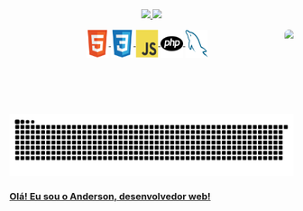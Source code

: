 
<div align="center">
    <a href="https://github.com/andersonzero0">
    <img height="180em" src="https://github-readme-stats.vercel.app/api?username=andersonzero0&show_icons=true&theme=onedark&include_all_commits=true&count_private=true"/>
    <img height="180em" src="https://github-readme-stats.vercel.app/api/top-langs/?username=andersonzero0&layout=compact&langs_count=7&theme=onedark">
    <div style="display: inline_block"><br>
      <img align="center" height="50" width="40" src="https://raw.githubusercontent.com/devicons/devicon/master/icons/html5/html5-original.svg">
      <img align="center" height="50" width="40" src="https://raw.githubusercontent.com/devicons/devicon/master/icons/css3/css3-original.svg">
      <img align="center" height="50" width="40" src="https://raw.githubusercontent.com/devicons/devicon/master/icons/javascript/javascript-original.svg">
      <img align="center" height="50" width="40" src="https://raw.githubusercontent.com/devicons/devicon/master/icons/php/php-plain.svg">
      <img align="center" height="50" width="40" src="https://raw.githubusercontent.com/devicons/devicon/master/icons/mysql/mysql-original.svg">
      <img align="right" height="150" style="border-radius:50px;" src="https://i.imgur.com/Sy3Gvnq.png">
  </div>
</div>

##
  
![Snake animation](https://github.com/andersonzero0/andersonzero0/blob/output/github-contribution-grid-snake.svg)
  
  ### Olá! Eu sou o Anderson, desenvolvedor web!
